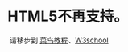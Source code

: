 # HTML5不再支持。

​	请移步到 [菜鸟教程](https://www.runoob.com/)、[W3school](https://www.w3school.com.cn/index.html)